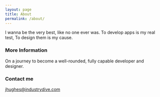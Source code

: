 ```yaml
---
layout: page
title: About
permalink: /about/
---
```


I wanna be the very best, like no one ever was.
To develop apps is my real test, To design them is my cause.


### More Information
On a journey to become a well-rounded, fully capable developer and designer.

### Contact me

[jhughes@industrydive.com](mailto:jhughes@industrydive.com)
